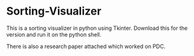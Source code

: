# Sorting-Visualizer
This is a sorting visualizer in python using Tkinter.
Download this for the version and run it on the python shell.

There is also a research paper attached which worked on PDC.
